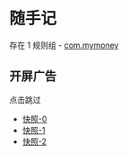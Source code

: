 # 随手记

存在 1 规则组 - [com.mymoney](/src/apps/com.mymoney.ts)

## 开屏广告

点击跳过

- [快照-0](https://i.gkd.li/import/13855760)
- [快照-1](https://i.gkd.li/import/13939216)
- [快照-2](https://i.gkd.li/import/13939163)
